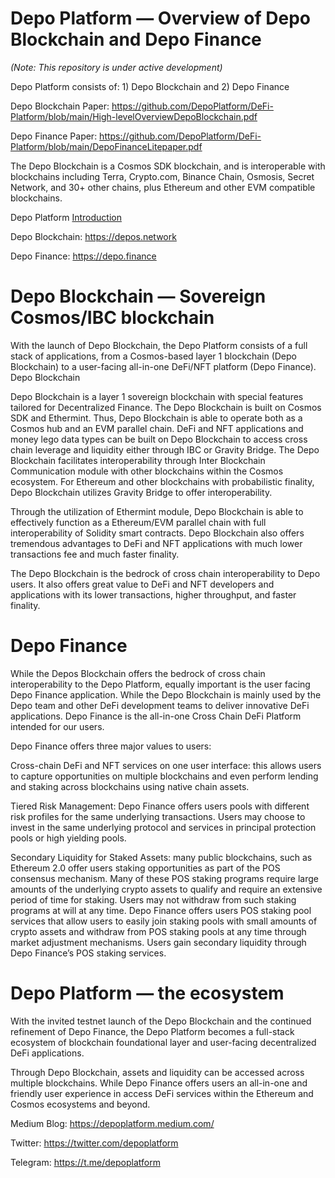 # Depo Platform — Overview of Depo Blockchain and Depo Finance

*(Note: This repository is under active development)*

Depo Platform consists of: 1) Depo Blockchain and 2) Depo Finance

Depo Blockchain Paper:  https://github.com/DepoPlatform/DeFi-Platform/blob/main/High-levelOverviewDepoBlockchain.pdf

Depo Finance Paper:  https://github.com/DepoPlatform/DeFi-Platform/blob/main/DepoFinanceLitepaper.pdf


The Depo Blockchain is a Cosmos SDK blockchain, and is interoperable with blockchains including Terra, Crypto.com, Binance Chain, Osmosis, Secret Network, and 30+ other chains, plus Ethereum and other EVM compatible blockchains.

Depo Platform [Introduction](https://depoplatform.medium.com/depo-platform-overview-of-depo-blockchain-and-depo-finance-6385d6606e55)

Depo Blockchain:  https://depos.network

Depo Finance:  https://depo.finance

# Depo Blockchain — Sovereign Cosmos/IBC blockchain

With the launch of Depo Blockchain, the Depo Platform consists of a full stack of applications, from a Cosmos-based layer 1 blockchain (Depo Blockchain) to a user-facing all-in-one DeFi/NFT platform (Depo Finance).
Depo Blockchain

Depo Blockchain is a layer 1 sovereign blockchain with special features tailored for Decentralized Finance. The Depo Blockchain is built on Cosmos SDK and Ethermint. Thus, Depo Blockchain is able to operate both as a Cosmos hub and an EVM parallel chain.
DeFi and NFT applications and money lego data types can be built on Depo Blockchain to access cross chain leverage and liquidity either through IBC or Gravity Bridge. The Depo Blockchain facilitates interoperability through Inter Blockchain Communication module with other blockchains within the Cosmos ecosystem. For Ethereum and other blockchains with probabilistic finality, Depo Blockchain utilizes Gravity Bridge to offer interoperability.

Through the utilization of Ethermint module, Depo Blockchain is able to effectively function as a Ethereum/EVM parallel chain with full interoperability of Solidity smart contracts. Depo Blockchain also offers tremendous advantages to DeFi and NFT applications with much lower transactions fee and much faster finality.

The Depo Blockchain is the bedrock of cross chain interoperability to Depo users. It also offers great value to DeFi and NFT developers and applications with its lower transactions, higher throughput, and faster finality.

# Depo Finance

While the Depos Blockchain offers the bedrock of cross chain interoperability to the Depo Platform, equally important is the user facing Depo Finance application. While the Depo Blockchain is mainly used by the Depo team and other DeFi development teams to deliver innovative DeFi applications. Depo Finance is the all-in-one Cross Chain DeFi Platform intended for our users.

Depo Finance offers three major values to users:

Cross-chain DeFi and NFT services on one user interface: this allows users to capture opportunities on multiple blockchains and even perform lending and staking across blockchains using native chain assets.

Tiered Risk Management: Depo Finance offers users pools with different risk profiles for the same underlying transactions. Users may choose to invest in the same underlying protocol and services in principal protection pools or high yielding pools.

Secondary Liquidity for Staked Assets: many public blockchains, such as Ethereum 2.0 offer users staking opportunities as part of the POS consensus mechanism. Many of these POS staking programs require large amounts of the underlying crypto assets to qualify and require an extensive period of time for staking. Users may not withdraw from such staking programs at will at any time. Depo Finance offers users POS staking pool services that allow users to easily join staking pools with small amounts of crypto assets and withdraw from POS staking pools at any time through market adjustment mechanisms. Users gain secondary liquidity through Depo Finance’s POS staking services.

# Depo Platform — the ecosystem

With the invited testnet launch of the Depo Blockchain and the continued refinement of Depo Finance, the Depo Platform becomes a full-stack ecosystem of blockchain foundational layer and user-facing decentralized DeFi applications.

Through Depo Blockchain, assets and liquidity can be accessed across multiple blockchains. While Depo Finance offers users an all-in-one and friendly user experience in access DeFi services within the Ethereum and Cosmos ecosystems and beyond.


Medium Blog: https://depoplatform.medium.com/

Twitter: https://twitter.com/depoplatform

Telegram: https://t.me/depoplatform




